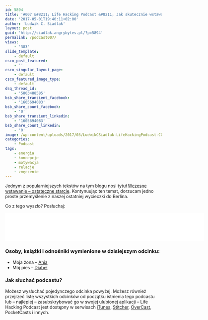 ```yaml
---
id: 5894
title: '#007 &#8211; Life Hacking Podcast &#8211; Jak skutecznie wstawać rano?'
date: '2017-05-01T19:40:11+02:00'
author: 'Ludwik C. Siadlak'
layout: post
guid: 'http://siadlak.angrybytes.pl/?p=5894'
permalink: /podcast007/
views:
    - '383'
slide_template:
    - default
csco_post_featured:
    - ''
csco_singular_layout_page:
    - default
csco_featured_image_type:
    - default
dsq_thread_id:
    - '5803488585'
bsb_share_transient_facebook:
    - '1605694083'
bsb_share_count_facebook:
    - '0'
bsb_share_transient_linkedin:
    - '1605694083'
bsb_share_count_linkedin:
    - '0'
image: /wp-content/uploads/2017/03/LudwikCSiadlak-LifeHackingPodcast-COVER-1.png
categories:
    - Podcast
tags:
    - energia
    - koncepcje
    - motywacja
    - relacje
    - zmęczenie
---
```


Jednym z popularniejszych tekstów na tym blogu nosi tytuł [Wczesne wstawanie – ostateczne starcie](http://personaldevelopment.pl/wczesne-wstawanie-ostateczne-starcie/). Kontynuując ten temat, dorzucam jedno proste przemyślenie z naszej ostatniej wycieczki do Berlina.

Co z tego wyszło? Posłuchaj:

<iframe allowfullscreen="allowfullscreen" height="90" loading="lazy" scrolling="no" src="//html5-player.libsyn.com/embed/episode/id/5341484/height/90/width/640/theme/custom/autonext/no/thumbnail/yes/autoplay/no/preload/no/no_addthis/no/direction/backward/render-playlist/no/custom-color/335da9/" style="border: none;" width="640"></iframe>

### Osoby, książki i odnośniki wymienione w dzisiejszym odcinku:

- Moja żona – [Ania](http://siadlak.ae)
- Mój pies – [Diabeł](http://fb.me/diabel.teufel)

### Jak słuchać podcastu?

Możesz wysłuchać pojedynczego odcinka powyżej. Możesz również przejrzeć listę wszystkich odcinków od początku istnienia tego podcastu lub – najlepiej – zasubskrybować go w swojej ulubionej aplikacji – Life Hacking Podcast jest dostępny w serwisach [iTunes](https://itunes.apple.com/pl/podcast/life-hacking-podcast/id1217867939?mt=2), [Stitcher](http://app.stitcher.com/browse/feed/134392/details), [OverCast](https://overcast.fm/itunes1217867939/life-hacking-podcast), PocketCasts i innych.